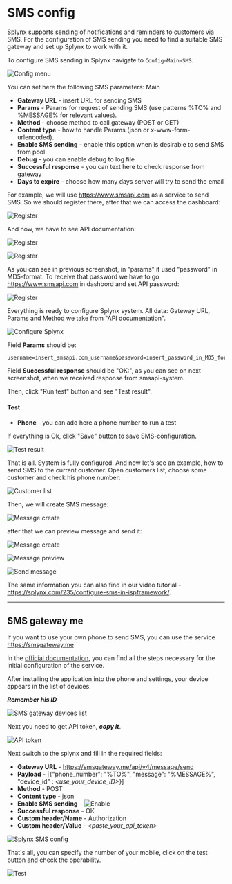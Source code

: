 SMS config
=========

Splynx supports sending of notifications and reminders to customers via SMS. For the configuration of SMS sending you need to find a suitable SMS gateway and set up Splynx to work with it.

To configure SMS sending in Splynx navigate to `Config→Main→SMS`.

![Config menu](main_menu.png)


You can set here the following SMS parameters:
Main
* **Gateway URL** - insert URL for sending SMS
* **Params** - Params for request of sending SMS (use patterns %TO% and %MESSAGE% for relevant values).
* **Method** - choose method to call gateway (POST or GET)
* **Content type** - how to handle Params (json or x-www-form-urlencoded).
* **Enable SMS sending** - enable this option when is desirable to send SMS from pool
* **Debug** - you can enable debug to log file
* **Successful response** - you can text here to check response from gateway
* **Days to expire** - choose how many days server will try to send the email

For example, we will use https://www.smsapi.com as a service to send SMS. So we should register there, after that we can access the dashboard:

![Register](smsapi1.png)

And now, we have to see API documentation:

![Register](smsapi2.png)

![Register](smsapi3.png)

As you can see in previous screenshot, in "params" it used "password" in MD5-format. To receive that password we have to go https://www.smsapi.com in dashbord and set API password:

![Register](smsapi4.png)


Everything is ready to configure Splynx system. All data: Gateway URL, Params and Method we take from "API documentation".

![Configure Splynx](config.png)

Field **Params** should be:
```
username=insert_smsapi.com_username&password=insert_password_in_MD5_format&from=Info&to=%TO%&message=%MESSAGE%
```

Field **Successful response** should be "OK:", as you can see on next screenshot, when we received response from smsapi-system.

Then, click "Run test" button and see "Test result".


#### Test

* **Phone** - you can add here a phone number to run a test

If everything is Ok, click "Save" button to save SMS-configuration.

![Test result](test_result.png)

That is all. System is fully configured. And now let's see an example, how to send SMS to the current customer. Open customers list, choose some customer and check his phone number:

![Customer list](customer_list.png)

Then, we will create SMS message:

![Message create](msg_create.png)

after that we can preview message and send it:

![Message create](msg_create1.png)

![Message preview](msg_preview.png)

![Send message](msg_send.png)

The same information you can also find in our video tutorial - https://splynx.com/235/configure-sms-in-ispframework/.


----
## SMS gateway me
If you want to use your own phone to send SMS, you can use the service https://smsgateway.me

In the [official documentation](https://smsgateway.me/sms-api-documentation/getting-started), you can find all the steps necessary for the initial configuration of the service.


After installing the application into the phone and settings, your device appears in the list of devices.

***Remember his ID***


![SMS gateway devices list](sgm_devlist.png)

Next you need to get API token, ***copy it***.

![API token](sgm_token.png)

Next switch to the splynx and fill in the required fields:
* **Gateway URL** -  https://smsgateway.me/api/v4/message/send
* **Payload** - [{"phone_number": "%TO%", "message": "%MESSAGE%", "device_id" : *<use_your_device_ID>*}]
* **Method** - POST
* **Content type** - json
* **Enable SMS sending** - <icon class="image-icon">![Enable](enable.png)</icon>
* **Successful response** - OK
* **Custom header/Name** - Authorization
* **Custom header/Value** - *<paste_your_api_token>*

![Splynx SMS config](sgm_spl.png)


That's all, you can specify the number of your mobile, click on the test button and check the operability.

![Test](sgm_test.png)
